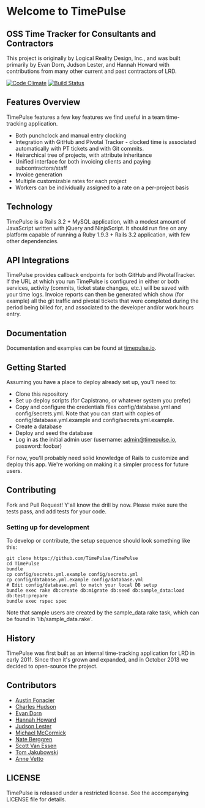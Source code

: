 # Welcome to TimePulse
## OSS Time Tracker for Consultants and Contractors

This project is originally by Logical Reality Design, Inc., and was built primarily
by Evan Dorn, Judson Lester, and Hannah Howard with contributions from many other
current and past contractors of LRD.

[![Code Climate](https://codeclimate.com/repos/52793e167e00a4591d00005c/badges/454bdc2ee23863e3bbe3/gpa.png)](https://codeclimate.com/repos/52793e167e00a4591d00005c/feed)
[![Build Status](https://travis-ci.org/TimePulse/TimePulse.png?branch=master)](https://travis-ci.org/TimePulse/TimePulse)

## Features Overview

TimePulse features a few key features we find useful in a team time-tracking application.

* Both punchclock and manual entry clocking
* Integration with GitHub and Pivotal Tracker - clocked time is associated automatically with PT tickets and with Git commits.
* Heirarchical tree of projects, with attribute inheritance
* Unified interface for both invoicing clients and paying subcontractors/staff
* Invoice generation
* Multiple customizable rates for each project
* Workers can be individually assigned to a rate on a per-project basis

## Technology

TimePulse is a Rails 3.2 + MySQL application, with a modest amount of JavaScript written with jQuery and NinjaScript.  It should run fine on any platform capable of running a Ruby 1.9.3 + Rails 3.2 application, with few other dependencies.

## API Integrations

TimePulse provides callback endpoints for both GitHub and PivotalTracker. If the URL at which you run TimePulse is configured in either or both services, activity (commits, ticket state changes, etc.) will be saved with your time logs. Invoice reports can then be generated which show (for example) all the git traffic and pivotal tickets that were completed during the period being billed for, and associated to the developer and/or work hours entry.

## Documentation

Documentation and examples can be found at [timepulse.io](http://timepulse.io "TimePulse Home Page").

## Getting Started

Assuming you have a place to deploy already set up, you'll need to:
  * Clone this repository
  * Set up deploy scripts (for Capistrano, or whatever system you prefer)
  * Copy and configure the credentials files config/database.yml and config/secrets.yml. Note that you can start with copies of config/database.yml.example and config/secrets.yml.example.
  * Create a database
  * Deploy and seed the database
  * Log in as the initial admin user  (username: admin@timepulse.io, password: foobar)

For now, you'll probably need solid knowledge of Rails to customize and deploy this app.  We're working on making it a simpler process for future users.

## Contributing

Fork and Pull Request! Y'all know the drill by now.  Please make sure the tests pass, and add tests for your code.

### Setting up for development

To develop or contribute, the setup sequence should look something like this:

```
git clone https://github.com/TimePulse/TimePulse
cd TimePulse
bundle
cp config/secrets.yml.example config/secrets.yml
cp config/database.yml.example config/database.yml
# Edit config/database.yml to match your local DB setup
bundle exec rake db:create db:migrate db:seed db:sample_data:load db:test:prepare
bundle exec rspec spec
```

Note that sample users are created by the sample_data rake task, which can be found
in 'lib/sample_data.rake'.

## History

TimePulse was first built as an internal time-tracking application for LRD in early 2011.  Since then it's grown and expanded, and in October 2013 we decided to open-source the project.

## Contributors

* [Austin Fonacier](http://github.com/austinrfnd)
* [Charles Hudson](http://github.com/phobetron)
* [Evan Dorn](http://github.com/idahoev)
* [Hannah Howard](http://github.com/hannahhoward)
* [Judson Lester](http://github.com/nyarly)
* [Michael McCormick](http://github.com/dipolesource)
* [Nate Berggren](http://github.com/baksmak)
* [Scott Van Essen](http://github.com/purplebaron)
* [Tom Jakubowski](http://github.com/tomjakubowski)
* [Anne Vetto](http://github.com/anniee)

## LICENSE

TimePulse is released under a restricted license. See the accompanying LICENSE file for details.
